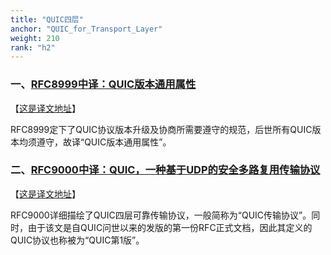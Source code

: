 ```yaml
---
title: "QUIC四层"
anchor: "QUIC_for_Transport_Layer"
weight: 210
rank: "h2"
---
```


### 一、[RFC8999中译：QUIC版本通用属性](/RFC8999_Chinese_Translation)
【[这是译文地址](/RFC8999_Chinese_Translation)】

RFC8999定下了QUIC协议版本升级及协商所需要遵守的规范，后世所有QUIC版本均须遵守，故译“QUIC版本通用属性”。

### 二、[RFC9000中译：QUIC，一种基于UDP的安全多路复用传输协议](/RFC9000_Chinese_Translation)
【[这是译文地址](/RFC9000_Chinese_Translation)】

RFC9000详细描绘了QUIC四层可靠传输协议，一般简称为“QUIC传输协议”。同时，由于该文是自QUIC问世以来的发版的第一份RFC正式文档，因此其定义的QUIC协议也称被为“QUIC第1版”。